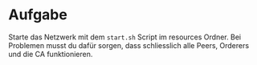 # Aufgabe

Starte das Netzwerk mit dem `start.sh` Script im resources Ordner.
Bei Problemen musst du dafür sorgen, dass schliesslich alle Peers, Orderers und die CA funktionieren.
